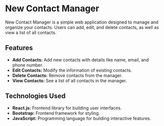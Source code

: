 # New Contact Manager

New Contact Manager is a simple web application designed to manage and organize your contacts. Users can add, edit, and delete contacts, as well as view a list of all contacts.

## Features

- **Add Contacts:** Add new contacts with details like name, email, and phone number.
- **Edit Contacts:** Modify the information of existing contacts.
- **Delete Contacts:** Remove contacts from the manager.
- **View Contacts:** See a list of all contacts in the manager.

## Technologies Used

- **React.js:** Frontend library for building user interfaces.
- **Bootstrap:** Frontend framework for styling.
- **JavaScript:** Programming language for building interactive features.
